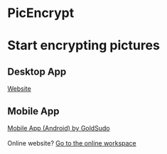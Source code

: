 # PicEncrypt
# Start encrypting pictures
## Desktop App
[Website](https://github.com/picencrypt/PicEncrypt/releases/tag/v1.2.1)
## Mobile App
[Mobile App (Android) by GoldSudo](http://github.com/goldsudo/picencryptapp)
<br />
<br />
Online website?
[Go to the online workspace](workspace)
